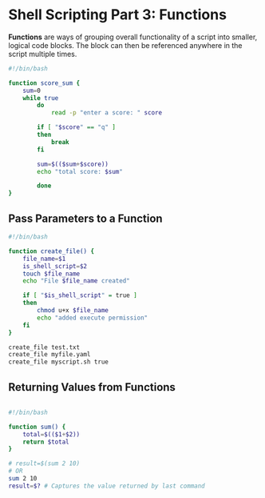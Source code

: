 # Shell Scripting Part 3: Functions

**Functions** are ways of grouping overall functionality of a script into
smaller, logical code blocks. The block can then be referenced anywhere in the
script multiple times.

```sh
#!/bin/bash

function score_sum {
    sum=0
    while true
        do
            read -p "enter a score: " score

        if [ "$score" == "q" ]
        then
            break
        fi

        sum=$(($sum+$score))
        echo "total score: $sum"

        done
}
```

## Pass Parameters to a Function

```sh
#!/bin/bash

function create_file() {
    file_name=$1
    is_shell_script=$2
    touch $file_name
    echo "File $file_name created"

    if [ "$is_shell_script" = true ]
    then
        chmod u+x $file_name
        echo "added execute permission"
    fi
}

create_file test.txt
create_file myfile.yaml
create_file myscript.sh true
```

## Returning Values from Functions

```sh

#!/bin/bash

function sum() {
    total=$(($1+$2))
    return $total
}

# result=$(sum 2 10)
# OR
sum 2 10
result=$? # Captures the value returned by last command

```
